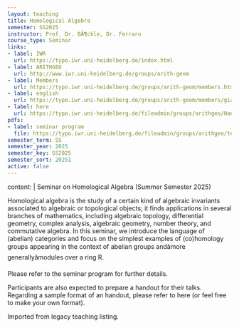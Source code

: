 ```yaml
---
layout: teaching
title: Homological Algebra
semester: SS2025
instructor: Prof. Dr. BÃ¶ckle, Dr. Ferraro
course_type: Seminar
links:
- label: IWR
  url: https://typo.iwr.uni-heidelberg.de/index.html
- label: ARITHGEO
  url: http://www.iwr.uni-heidelberg.de/groups/arith-geom
- label: Members
  url: https://typo.iwr.uni-heidelberg.de/groups/arith-geom/members.html
- label: english
  url: https://typo.iwr.uni-heidelberg.de/groups/arith-geom/members/giacomo-hermes-ferraro/homological-algebra-seminar.html
- label: here
  url: https://typo.iwr.uni-heidelberg.de/fileadmin/groups/arithgeo/Handoutsample.tex
pdfs:
- label: seminar program
  file: https://typo.iwr.uni-heidelberg.de/fileadmin/groups/arithgeo/templates/data/Seminare/Homological_algebra___Seminar_2025.pdf
semester_term: SS
semester_year: 2025
semester_key: SS2025
semester_sort: 20251
active: false
---
```

content: |
  Seminar on Homological Algebra (Summer Semester 2025)
  
  Homological algebra is the study of a certain kind of algebraic invariants associated to algebraic or topological objects; it finds applications in several branches of mathematics, including algebraic topology, differential geometry, complex analysis, algebraic geometry, number theory, and commutative algebra. In this seminar, we introduce the language of (abelian) categories and focus on the simplest examples of (co)homology groups appearing in the context of abelian groups andâmore generallyâmodules over a ring R.
  
  Please refer to the seminar program for further details.
  
  Participants are also expected to prepare a handout for their talks. Regarding a sample format of an handout, please refer to here (or feel free to make your own format).

Imported from legacy teaching listing.
